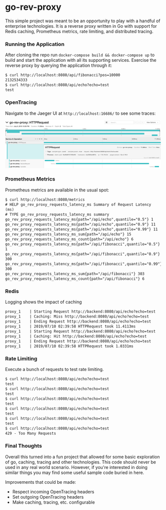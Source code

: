 # go-rev-proxy

This simple project was meant to be an opportunity to play with a handful of enterprise technologies.  It is a reverse proxy written in Go with support for Redis caching, Prometheus metrics, rate limiting, and distributed tracing.

### Running the Application

After cloning the repo run `docker-compose build && docker-compose up` to build and start the application with all its supporting services.  Exercise the reverse proxy by querying the application through it:

```
$ curl http://localhost:8080/api/fibonacci?pos=10000
2132534333
$ curl http://localhost:8080/api/echo?echo=test
test
```

### OpenTracing

Navigate to the Jaeger UI at `http://localhost:16686/` to see some traces:

![jaeger screenshot](./docs/jaeger.png)

### Prometheus Metrics

Prometheus metrics are available in the usual spot:

```
$ curl http://localhost:8080/metrics
# HELP go_rev_proxy_requests_latency_ms Summary of Request Latency (ms)
# TYPE go_rev_proxy_requests_latency_ms summary
go_rev_proxy_requests_latency_ms{path="/api/echo",quantile="0.5"} 1
go_rev_proxy_requests_latency_ms{path="/api/echo",quantile="0.9"} 11
go_rev_proxy_requests_latency_ms{path="/api/echo",quantile="0.99"} 11
go_rev_proxy_requests_latency_ms_sum{path="/api/echo"} 15
go_rev_proxy_requests_latency_ms_count{path="/api/echo"} 6
go_rev_proxy_requests_latency_ms{path="/api/fibonacci",quantile="0.5"} 1
go_rev_proxy_requests_latency_ms{path="/api/fibonacci",quantile="0.9"} 300
go_rev_proxy_requests_latency_ms{path="/api/fibonacci",quantile="0.99"} 300
go_rev_proxy_requests_latency_ms_sum{path="/api/fibonacci"} 303
go_rev_proxy_requests_latency_ms_count{path="/api/fibonacci"} 6
```

### Redis

Logging shows the impact of caching

```
proxy_1    | Starting Request http://backend:8080/api/echo?echo=test
proxy_1    | Caching: Miss http://backend:8080/api/echo?echo=test
proxy_1    | Ending Request http://backend:8080/api/echo?echo=test
proxy_1    | 2019/07/10 02:39:58 HTTPRequest took 11.4113ms
proxy_1    | Starting Request http://backend:8080/api/echo?echo=test
proxy_1    | Caching: Hit http://backend:8080/api/echo?echo=test
proxy_1    | Ending Request http://backend:8080/api/echo?echo=test
proxy_1    | 2019/07/10 02:39:58 HTTPRequest took 1.0331ms
```

### Rate Limiting

Execute a bunch of requests to test rate limiting.

```
$ curl http://localhost:8080/api/echo?echo=test
test
$ curl http://localhost:8080/api/echo?echo=test
test
$ curl http://localhost:8080/api/echo?echo=test
test
$ curl http://localhost:8080/api/echo?echo=test
test
$ curl http://localhost:8080/api/echo?echo=test
test
$ curl http://localhost:8080/api/echo?echo=test
429 - Too Many Requests
```

### Final Thoughts

Overall this turned into a fun project that allowed for some basic exploration of go, caching, tracing and other technologies.  This code should never be used in any real world scenario.  However, if you're interested in doing similar things you may find some useful sample code buried in here.

Improvements that could be made:

- Respect incoming OpenTracing headers
- Set outgoing OpenTracing headers
- Make caching, tracing, etc. configurable
